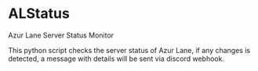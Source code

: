 # ALStatus
Azur Lane Server Status Monitor


This python script checks the server status of Azur Lane, if any changes is detected, a message with details will be sent via discord webhook.
